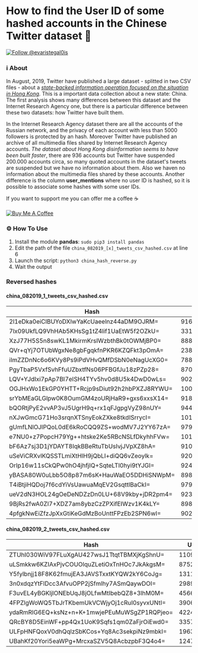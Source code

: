 # How to find the User ID of some hashed accounts in the Chinese Twitter dataset 🦆

<a href="https://twitter.com/intent/follow?screen_name=evaristegal0is"><img src="https://img.shields.io/twitter/follow/evaristegal0is?style=social" alt="Follow @evaristegal0is"></a>


### ℹ️ About

In August, 2019, Twitter have published a large dataset - splitted in two CSV files - about a [_state-backed information operation focused on the situation in Hong Kong_](https://blog.twitter.com/en_us/topics/company/2019/information_operations_directed_at_Hong_Kong.html). This is a important data collection about a new state: China. The first analysis shows many differences between this dataset and the Internet Research Agency one, but there is a particular difference between these two datasets: how Twitter have built them.

In the Internet Research Agency dataset there are all the accounts of the Russian network, and the privacy of each account with less than 5000 followers is protected by an hash. Moreover Twitter have published an archive of all multimedia files shared by Internet Research Agency accounts. _The dataset about Hong Kong disinformation seems to have been built faster_, there are 936 accounts but Twitter have suspended 200.000 accounts circa, so many quoted accounts in the dataset's tweets are suspended but we have no information about them. Also we haven no information about the multimedia files shared by these accounts. Another difference is the column **user_mentions** where no user ID is hashed, so it is possible to associate some hashes with some user IDs.</br>

If you want to support me you can offer me a coffee ☕</br></br>
<a href="https://www.buymeacoffee.com/gubello" target="_blank"><img src="https://bmc-cdn.nyc3.digitaloceanspaces.com/BMC-button-images/custom_images/orange_img.png" alt="Buy Me A Coffee" style="height: auto !important;width: auto !important;" ></a>


### ⚙️ How To Use

1. Install the module **pandas**: `sudo pip3 install pandas`
2. Edit the path of the file `china_082019_[x]_tweets_csv_hashed.csv` at line 6
3. Launch the script: `python3 china_hash_reverse.py`
4. Wait the output

### Reversed hashes

#### china_082019_1_tweets_csv_hashed.csv

| **Hash**  | **User ID**  |
|---|---|
| 2l1eDka0eiClBUYoDXlwYaKcUaeelnz44aDM9OJRM= | 916297908357554178 |
| 7lx09UkfLQ9VhHAb5KHsSg1tZ4lif1UaEtW5f2OZkU= | 33123699 |
| XzJ77H5S5n8swKL1MkirmKrsIWzbthBk0tOWMjBP0= | 888030317117751296 |
| QVr+qYj7OTUbWgxNe8gbFgqkfnPKR6KZQFkt3pOmA= | 2381868864 |
| iImZZDnNc6o6KVy8Ps9iPdVHvQMfDSbN0eNagUcXG0= | 788333692682895360 |
| PgyTbaP5VxfSvhFfuUZbxtfNs06PFBGfJu18zPZp28= | 870957478489534464 |
| LQV+YJdIxi7pAp7BI7eISH4TYv5hv0d8U5k4DwD0wLs= | 902780657616773120 |
| OGJHxWo1EkGP0YHTT+Rcjp9sDiut92h2hbPXZJ8RYWU= | 1005232100 |
| srYbMEaGLGlpw0K8OumGM4zoURjHaR9+gxs6xxsX14= | 918004408989782016 |
| bQORtjPyE2vvAP3vJ5UgrH9q+rx1qFJgpgVyZ98nUY= | 944917444958793728 |
| nXJwGmcG71Ho3srqnXTSnyEokZXke8tkdISrrycI= | 1011660564 |
| gUmfLNlOJlPQoL0dE6kRoCQQ9ZS+wodMV7J2YY67zA= | 979186863964610561 |
| e7NU0+z7PopcH79Yg++htske2Ke5RBcNSLfDkyhhFVw= | 1010738701 |
| bF6Az7sj3D1jYDAYT8IqkBBeRtuTbUsIvjJVpXZ8hA= | 910185551948476416 |
| uSeViCRXvlKQSSTLmiXtHlH9jQbLI+diQQ6vZeoylk= | 920541688551981056 |
| OrIp16w11sCkQPw0hO4jhfjIQ+SqteLTl0hyi9tYJGI= | 924426505832185856 |
| yBASA80W0uLbb5O8p87m6sK+HauWaEO5DDHiSNWpM= | 898929850047660032 |
| T4iBtjiHQDoj7f6cdYiVsUawuaMqEV2GsqttlBaCkI= | 979184325236109314 |
| ueV2dN3HOL24gOeDeNDZzDn0LU+68V9kby+jDR2pm4= | 923384722020900864 |
| 9BjRs2fwA0ZI7+XDZ7am8ybzCzZPXifEIWzv1K4kLY= | 898929649987854336 |
| 4pfgkNwEiZfzJpXxGtiKeGdMzBoUnttFPzEb2SPN6wI= | 902779689026162688 |

#### china_082019_2_tweets_csv_hashed.csv

| **Hash**  | **User ID**  |
|---|---|
| ZTUhI030WiV97FLuXgAU427wsJ1TtqtTBMXjKgShnU= | 1109204197 |
| uLSmkkw6KZIAxPjvCOUOlquZLetiOxTnHOc7JkAkgsM= | 87521624 |
| Y5fylbnjj18F8K62fmujEA3JAVSTxxtKYQW2kY6CoJg= | 1311202902 |
| 3n0xdqzYtFlDcc3AfvuOPP2jSfmlhy7ASmQaywDOI= | 2989619897 |
| F3uvEL4yBGKljlONEbUqJ8jOLfwMtIbebQZ8+3lhM0M= | 4566153013 |
| 4FPZlgWoWQ5TbJrTKbemUkVCWjyOj1cRuI0syvxUNtI= | 39066713 |
| ydaRmRIG6EQ+ksNz+n+K+1mwjePEuMuWSgZP1RQPjeo= | 422403967 |
| QRcBY8D5EinWF+pp4Qx1UoK9Sqfs1qm0ZaFjrOiEwd0= | 3357417580 |
| ULFpHNFQoxV0dhQqlzSbKCos+Yq8Ac3sekpiNz9mbkI= | 19639625 |
| UBahKf20Yori5eaWPg+MrcxaSZV5Q8AcbzpbF3Q4o4= | 1247225640 |
